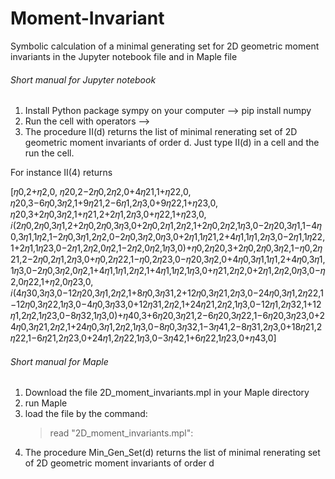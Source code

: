 # Moment-Invariant
Symbolic calculation of a minimal generating set for 2D geometric moment invariants in the  Jupyter notebook file and in Maple file

###### Short manual for  Jupyter notebook
 1. Install Python package sympy on your computer --> pip install numpy
 2. Run the cell with operators --> 
 3. The procedure II(d) returns the list of minimal renerating set of 2D geometric moment invariants of order d.  Just type II(d) in a cell and the run the cell.
 
 For instance 
 II(4) returns
 
 
 [𝜂0,2+𝜂2,0, 𝜂20,2−2𝜂0,2𝜂2,0+4𝜂21,1+𝜂22,0, 𝜂20,3−6𝜂0,3𝜂2,1+9𝜂21,2−6𝜂1,2𝜂3,0+9𝜂22,1+𝜂23,0, 𝜂20,3+2𝜂0,3𝜂2,1+𝜂21,2+2𝜂1,2𝜂3,0+𝜂22,1+𝜂23,0, 𝑖(2𝜂0,2𝜂0,3𝜂1,2+2𝜂0,2𝜂0,3𝜂3,0+2𝜂0,2𝜂1,2𝜂2,1+2𝜂0,2𝜂2,1𝜂3,0−2𝜂20,3𝜂1,1−4𝜂0,3𝜂1,1𝜂2,1−2𝜂0,3𝜂1,2𝜂2,0−2𝜂0,3𝜂2,0𝜂3,0+2𝜂1,1𝜂21,2+4𝜂1,1𝜂1,2𝜂3,0−2𝜂1,1𝜂22,1+2𝜂1,1𝜂23,0−2𝜂1,2𝜂2,0𝜂2,1−2𝜂2,0𝜂2,1𝜂3,0)+𝜂0,2𝜂20,3+2𝜂0,2𝜂0,3𝜂2,1−𝜂0,2𝜂21,2−2𝜂0,2𝜂1,2𝜂3,0+𝜂0,2𝜂22,1−𝜂0,2𝜂23,0−𝜂20,3𝜂2,0+4𝜂0,3𝜂1,1𝜂1,2+4𝜂0,3𝜂1,1𝜂3,0−2𝜂0,3𝜂2,0𝜂2,1+4𝜂1,1𝜂1,2𝜂2,1+4𝜂1,1𝜂2,1𝜂3,0+𝜂21,2𝜂2,0+2𝜂1,2𝜂2,0𝜂3,0−𝜂2,0𝜂22,1+𝜂2,0𝜂23,0, 𝑖(4𝜂30,3𝜂3,0−12𝜂20,3𝜂1,2𝜂2,1+8𝜂0,3𝜂31,2+12𝜂0,3𝜂21,2𝜂3,0−24𝜂0,3𝜂1,2𝜂22,1−12𝜂0,3𝜂22,1𝜂3,0−4𝜂0,3𝜂33,0+12𝜂31,2𝜂2,1+24𝜂21,2𝜂2,1𝜂3,0−12𝜂1,2𝜂32,1+12𝜂1,2𝜂2,1𝜂23,0−8𝜂32,1𝜂3,0)+𝜂40,3+6𝜂20,3𝜂21,2−6𝜂20,3𝜂22,1−6𝜂20,3𝜂23,0+24𝜂0,3𝜂21,2𝜂2,1+24𝜂0,3𝜂1,2𝜂2,1𝜂3,0−8𝜂0,3𝜂32,1−3𝜂41,2−8𝜂31,2𝜂3,0+18𝜂21,2𝜂22,1−6𝜂21,2𝜂23,0+24𝜂1,2𝜂22,1𝜂3,0−3𝜂42,1+6𝜂22,1𝜂23,0+𝜂43,0]
 


###### Short manual for Maple
1. Download the file 2D_moment_invariants.mpl  in your Maple directory
2. run Maple
3. load the file by the command:
   > read "2D_moment_invariants.mpl":
4. The procedure  Min_Gen_Set(d) returns the list of minimal renerating set of 2D geometric moment invariants of order d
